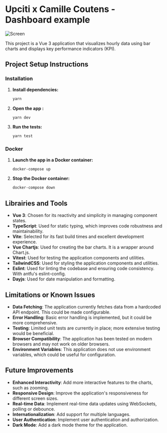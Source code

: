 # Upciti x Camille Coutens - Dashboard example

![Screen](./assets/screen.png)

This project is a Vue 3 application that visualizes hourly data using bar charts and displays key performance indicators (KPI).

## Project Setup Instructions

### Installation

1. **Install dependencies:**

   ```bash
   yarn
    ```

2. **Open the app :**

   ```bash
   yarn dev
   ```

3. **Run the tests:**

   ```bash
   yarn test
   ```

### Docker

1. **Launch the app in a Docker container:**

   ```bash
   docker-compose up
   ```

2. **Stop the Docker container:**

   ```bash
   docker-compose down
   ```

## Librairies and Tools

- **Vue 3**: Chosen for its reactivity and simplicity in managing component states.
- **TypeScript**: Used for static typing, which improves code robustness and maintainability.
- **Vite**: Selected for its fast build times and excellent development experience.
- **Vue Chartjs**: Used for creating the bar charts. It is a wrapper around Chart.js.
- **Vitest**: Used for testing the application components and utilities.
- **TailwindCSS**: Used for styling the application components and utilities.
- **Eslint**: Used for linting the codebase and ensuring code consistency. With antfu's eslint-config.
- **Dayjs**: Used for date manipulation and formatting.

## Limitations or Known Issues
- **Data Fetching**: The application currently fetches data from a hardcoded API endpoint. This could be made configurable.
- **Error Handling**: Basic error handling is implemented, but it could be more comprehensive.
- **Testing**: Limited unit tests are currently in place; more extensive testing would be beneficial.
- **Browser Compatibility**: The application has been tested on modern browsers and may not work on older browsers.
- **Environment Variables**: This application does not use environment variables, which could be useful for configuration.

## Future Improvements
- **Enhanced Interactivity**: Add more interactive features to the charts, such as zooming.
- **Responsive Design**: Improve the application's responsiveness for different screen sizes.
- **Real-time Data**: Implement real-time data updates using WebSockets, polling or debounce.
- **Internationalization**: Add support for multiple languages.
- **User Authentication**: Implement user authentication and authorization.
- **Dark Mode**: Add a dark mode theme for the application.
